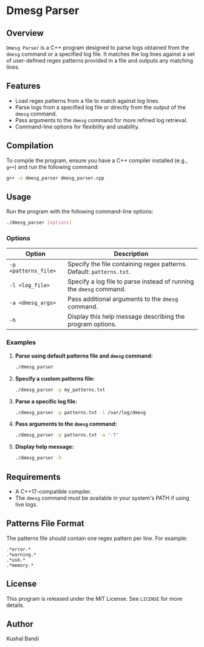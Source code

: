 # Dmesg Parser

## Overview
`Dmesg Parser` is a C++ program designed to parse logs obtained from the `dmesg` command or a specified log file. It matches the log lines against a set of user-defined regex patterns provided in a file and outputs any matching lines.

## Features
- Load regex patterns from a file to match against log lines.
- Parse logs from a specified log file or directly from the output of the `dmesg` command.
- Pass arguments to the `dmesg` command for more refined log retrieval.
- Command-line options for flexibility and usability.

## Compilation
To compile the program, ensure you have a C++ compiler installed (e.g., `g++`) and run the following command:

```bash
g++ -o dmesg_parser dmesg_parser.cpp
```

## Usage
Run the program with the following command-line options:

```bash
./dmesg_parser [options]
```

### Options
| Option             | Description                                                                 |
|--------------------|-----------------------------------------------------------------------------|
| `-p <patterns_file>` | Specify the file containing regex patterns. Default: `patterns.txt`.       |
| `-l <log_file>`      | Specify a log file to parse instead of running the `dmesg` command.       |
| `-a <dmesg_args>`    | Pass additional arguments to the `dmesg` command.                        |
| `-h`                | Display this help message describing the program options.                 |

### Examples
1. **Parse using default patterns file and `dmesg` command:**
   ```bash
   ./dmesg_parser
   ```

2. **Specify a custom patterns file:**
   ```bash
   ./dmesg_parser -p my_patterns.txt
   ```

3. **Parse a specific log file:**
   ```bash
   ./dmesg_parser -p patterns.txt -l /var/log/dmesg
   ```

4. **Pass arguments to the `dmesg` command:**
   ```bash
   ./dmesg_parser -p patterns.txt -a "-T"
   ```

5. **Display help message:**
   ```bash
   ./dmesg_parser -h
   ```

## Requirements
- A C++17-compatible compiler.
- The `dmesg` command must be available in your system's PATH if using live logs.

## Patterns File Format
The patterns file should contain one regex pattern per line. For example:

```
.*error.*
.*warning.*
.*usb.*
.*memory.*
```

## License
This program is released under the MIT License. See `LICENSE` for more details.

## Author
Kushal Bandi

